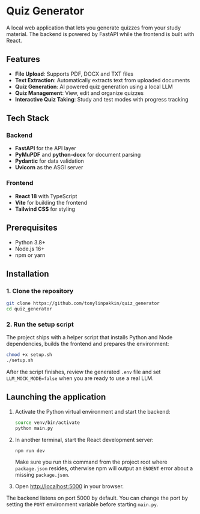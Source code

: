 # Quiz Generator

A local web application that lets you generate quizzes from your study material. The backend is powered by FastAPI while the frontend is built with React.

## Features

- **File Upload**: Supports PDF, DOCX and TXT files
- **Text Extraction**: Automatically extracts text from uploaded documents
- **Quiz Generation**: AI powered quiz generation using a local LLM
- **Quiz Management**: View, edit and organize quizzes
- **Interactive Quiz Taking**: Study and test modes with progress tracking

## Tech Stack

### Backend
- **FastAPI** for the API layer
- **PyMuPDF** and **python-docx** for document parsing
- **Pydantic** for data validation
- **Uvicorn** as the ASGI server

### Frontend
- **React 18** with TypeScript
- **Vite** for building the frontend
- **Tailwind CSS** for styling

## Prerequisites

- Python 3.8+
- Node.js 16+
- npm or yarn

## Installation

### 1. Clone the repository

```bash
git clone https://github.com/tonylinpakkin/quiz_generator
cd quiz_generator
```

### 2. Run the setup script

The project ships with a helper script that installs Python and Node dependencies, builds the frontend and prepares the environment:

```bash
chmod +x setup.sh
./setup.sh
```

After the script finishes, review the generated `.env` file and set `LLM_MOCK_MODE=false` when you are ready to use a real LLM.

## Launching the application

1. Activate the Python virtual environment and start the backend:

   ```bash
   source venv/bin/activate
   python main.py
   ```

2. In another terminal, start the React development server:

   ```bash
   npm run dev
   ```
   Make sure you run this command from the project root where `package.json`
   resides, otherwise npm will output an `ENOENT` error about a missing
   `package.json`.

3. Open <http://localhost:5000> in your browser.

The backend listens on port 5000 by default. You can change the port by setting the `PORT` environment variable before starting `main.py`.
